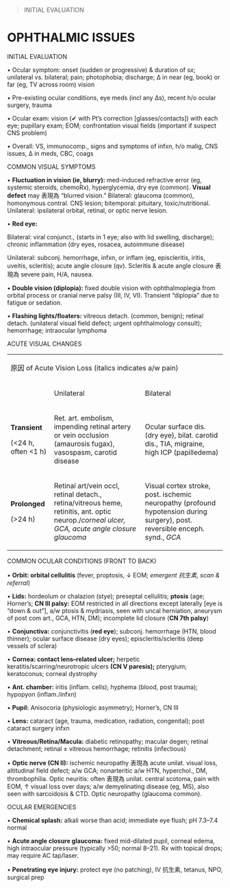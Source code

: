

> INITIAL EVALUATION


# OPHTHALMIC ISSUES

INITIAL EVALUATION

• Ocular symptom: onset (sudden or progressive) & duration of sx; unilateral vs. bilateral; pain; photophobia; discharge; Δ in near (eg, book) or far (eg, TV across room) vision

• Pre-existing ocular conditions, eye meds (incl any Δs), recent h/o ocular surgery, trauma

• Ocular exam: vision (✔ with Pt’s correction \[glasses/contacts\]) with each eye; pupillary exam; EOM; confrontation visual fields (important if suspect CNS problem)

• Overall: VS, immunocomp., signs and symptoms of infxn, h/o malig, CNS issues, Δ in meds, CBC, coags

COMMON VISUAL SYMPTOMS

• **Fluctuation in vision (ie, blurry):** med-induced refractive error (eg, systemic steroids, chemoRx), hyperglycemia, dry eye (common). **Visual defect** may 表現為 “blurred vision.” Bilateral: glaucoma (common), homonymous contral. CNS lesion; bitemporal: pituitary, toxic/nutritional. Unilateral: ipsilateral orbital, retinal, or optic nerve lesion.

• **Red eye:**

Bilateral: viral conjunct., (starts in 1 eye; also with lid swelling, discharge); chronic inflammation (dry eyes, rosacea, autoimmune disease)

Unilateral: subconj. hemorrhage, infxn, or inflam (eg, episcleritis, iritis, uveitis, scleritis); acute angle closure (qv). Scleritis & acute angle closure 表現為 severe pain, H/A, nausea.

• **Double vision (diplopia):** fixed double vision with ophthalmoplegia from orbital process or cranial nerve palsy (III, IV, VI). Transient “diplopia” due to fatigue or sedation.

• **Flashing lights/floaters:** vitreous detach. (common, benign); retinal detach. (unilateral visual field defect; urgent ophthalmology consult); hemorrhage; intraocular lymphoma

ACUTE VISUAL CHANGES

<table><colgroup><col> <col> <col></colgroup><tbody><tr><td colspan="3"><p>原因 of Acute Vision Loss (italics indicates a/w pain)</p></td></tr><tr><td></td><td><p>Unilateral</p></td><td><p>Bilateral</p></td></tr><tr><td><p><b>Transient</b></p><p>(&lt;24 h, often &lt;1 h)</p></td><td><p>Ret. art. embolism, impending retinal artery or vein occlusion (amaurosis fugax), vasospasm, carotid disease</p></td><td><p>Ocular surface dis. (dry eye), bilat. carotid dis., TIA, migraine, high ICP (papilledema)</p></td></tr><tr><td><p><b>Prolonged</b></p><p>(&gt;24 h)</p></td><td><p>Retinal art/vein occl, retinal detach., retina/vitreous heme, retinitis, ant. optic neurop./<i>corneal ulcer, GCA, acute angle closure glaucoma</i></p></td><td><p>Visual cortex stroke, post. ischemic neuropathy (profound hypotension during surgery), post. reversible enceph. synd., <i>GCA</i></p></td></tr></tbody></table>

COMMON OCULAR CONDITIONS (FRONT TO BACK)

• **Orbit: orbital cellulitis** (fever, proptosis, ↓ EOM; _emergent 抗生素, scan & referral_)

• **Lids:** hordeolum or chalazion (stye); preseptal cellulitis; **ptosis** (age; Horner’s; **CN III palsy:** EOM restricted in all directions except laterally \[eye is “down & out”\], a/w ptosis & mydriasis, seen with uncal herniation, aneurysm of post com art., GCA, HTN, DM); incomplete lid closure (**CN 7th palsy**)

• **Conjunctiva:** conjunctivitis (**red eye**); subconj. hemorrhage (HTN, blood thinner); ocular surface disease (dry eyes); episcleritis/scleritis (deep vessels of sclera)

• **Cornea: contact lens–related ulcer;** herpetic keratitis/scarring/neurotropic ulcers **(CN V paresis);** pterygium; keratoconus; corneal dystrophy

• **Ant. chamber:** iritis (inflam. cells); hyphema (blood, post trauma); hypopyon (inflam./infxn)

• **Pupil:** Anisocoria (physiologic asymmetry); Horner’s, CN III

• **Lens:** cataract (age, trauma, medication, radiation, congenital); post cataract surgery infxn

• **Vitreous/Retina/Macula:** diabetic retinopathy; macular degen; retinal detachment; retinal ± vitreous hemorrhage; retinitis (infectious)

• **Optic nerve (CN II):** ischemic neuropathy 表現為 acute unilat. visual loss, altitudinal field defect; a/w GCA; nonarteritic a/w HTN, hyperchol., DM, thrombophilia. Optic neuritis: often 表現為 unilat. central scotoma, pain with EOM, ↑ visual loss over days; a/w demyelinating disease (eg, MS), also seen with sarcoidosis & CTD. Optic neuropathy (glaucoma common).

OCULAR EMERGENCIES

• **Chemical splash:** alkali worse than acid; immediate eye flush; pH 7.3–7.4 normal

• **Acute angle closure glaucoma:** fixed mid-dilated pupil, corneal edema, high intraocular pressure (typically >50; normal 8–21). Rx with topical drops; may require AC tap/laser.

• **Penetrating eye injury:** protect eye (no patching), IV 抗生素, tetanus, NPO, surgical prep
